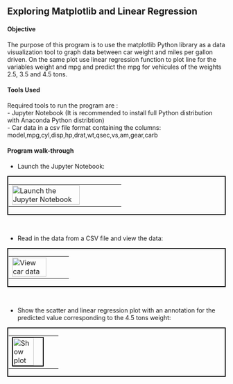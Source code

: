 <!---
Decision Science 1 Class - Exercise 6
# DS1_E6_Matplotlib_LinearRegression
--->
## Exploring Matplotlib and Linear Regression

#### Objective
The purpose of this program is to use the matplotlib Python library as a data visualization tool to graph data between car weight and miles per gallon driven.   On the same plot use linear regression function to plot line for the variables weight and mpg and predict the mpg for vehicules of the weights 2.5, 3.5 and 4.5 tons.

#### Tools Used
Required tools to run the program are :</br>
\- Jupyter Notebook (It is recommended to install full Python distribution with Anaconda Python distribtion) </br>
\- Car data in a csv file format containing the columns: model,mpg,cyl,disp,hp,drat,wt,qsec,vs,am,gear,carb</br>

#### Program walk-through
- Launch the Jupyter Notebook: <br/>
<p style="border: 2px solid #000000; padding: 1px;">
<table><tr><td>
<img src="https://github.com/user-attachments/assets/3c5112d2-6430-4258-90a1-87f0c0096729" width="80%" height="50%" alt="Launch the Jupyter Notebook" />
</td></tr></table>
</p>
</br>

- Read in the data from a CSV file and view the data: <br/>
<p style="border: 2px solid #000000; padding: 1px;">
<table><tr><td>
<img src="https://github.com/user-attachments/assets/b9e0df24-6e5a-4718-95c1-4f901b78d5e3" width="80%" height="50%" alt="View car data"/>
</td></tr>  
</table>
</p>
</br>

- Show the scatter and linear regression plot with an annotation for the predicted value corresponding to the 4.5 tons weight: </br>
<p style="border: 2px solid #000000; padding: 1px;">
<table>
<tr><td> 
<img src="https://github.com/user-attachments/assets/91370a02-1097-43a9-be9c-b739f58d1250" height="80%" width="70%" alt="Show plot" style="border: 2px solid black;"/></br>
</td></tr>
</table>
</p>

